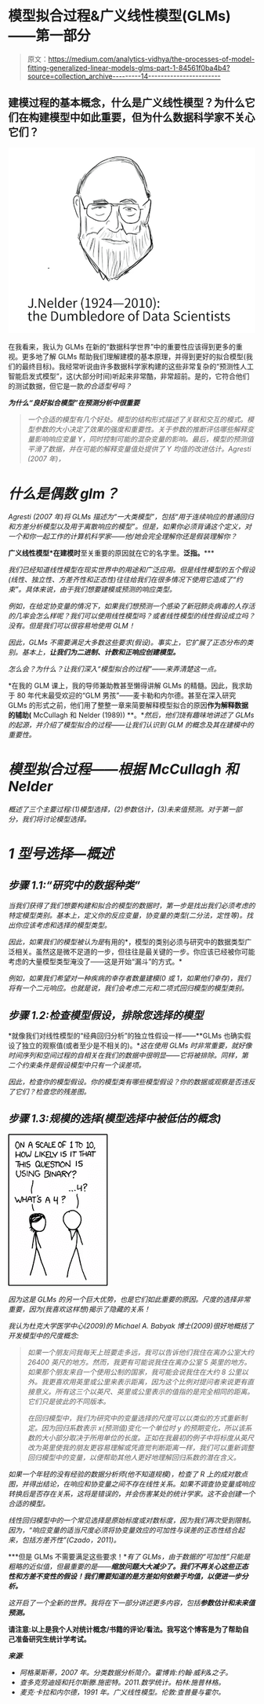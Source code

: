 # 模型拟合过程&广义线性模型(GLMs)——第一部分

> 原文：<https://medium.com/analytics-vidhya/the-processes-of-model-fitting-generalized-linear-models-glms-part-1-84561f0ba4b4?source=collection_archive---------14----------------------->

## 建模过程的基本概念，什么是广义线性模型？为什么它们在构建模型中如此重要，但为什么数据科学家不关心它们？

![](img/704d179ec59276fc0b9a9132cbb517b2.png)

在我看来，我认为 GLMs 在新的“数据科学世界”中的重要性应该得到更多的重视。更多地了解 GLMs 帮助我们理解建模的基本原理，并得到更好的拟合模型(我们的最终目标)。我经常听说由许多数据科学家构建的这些非常复杂的“预测性人工智能启发式模型”，这(大部分时间)听起来非常酷，非常超前。是的，它符合他们的测试数据，但它是一款*的合适型号吗？*

***为什么“良好拟合模型”在预测分析中很重要***

> *一个合适的模型有几个好处。模型的结构形式描述了关联和交互的模式。模型参数的大小决定了效果的强度和重要性。关于参数的推断评估哪些解释变量影响响应变量 Y，同时控制可能的混杂变量的影响。最后，模型的预测值平滑了数据，并在可能的解释变量值处提供了 Y 均值的改进估计。Agresti (2007 年)，*

# ***什么是偶数 glm？***

*Agresti (2007 年)将 GLMs 描述为“一大类模型”，包括“用于连续响应的普通回归和方差分析模型以及用于离散响应的模型”。但是，如果你必须背诵这个定义，对一个和你一起工作的计算机科学家——他/她会完全理解你还是假装理解你？*

**广义线性模型*在建模时**至关重要的原因就在它的名字里。**泛指。*****

*我们已经知道线性模型在现实世界中的用途和广泛应用。但是线性模型的五个假设(线性、独立性、方差齐性和正态性)往往给我们在很多情况下使用它造成了“约束”。具体来说，由于我们想要建模或预测的响应类型。*

*例如，在给定协变量的情况下，如果我们想预测一个感染了新冠肺炎病毒的人存活的几率会怎么样呢？我们可以使用线性模型吗？或者线性模型的线性假设成立吗？没有。但是我们可以很容易地使用 GLM！*

*因此，GLMs 不需要满足大多数这些要求(假设)。事实上，它扩展了正态分布的类别。基本上，**让我们为二进制、计数和正响应创建模型。***

*怎么会？为什么？让我们深入“模型拟合的过程”——来弄清楚这一点。*

*在我的 GLM 课上，我的导师兼助教甚至懒得讲解 GLMs 的精髓。因此，我求助于 80 年代末最受欢迎的“GLM 男孩”——麦卡勒和内尔德。甚至在深入研究 GLMs 的形式之前，他们用了整整一章来简要解释模型拟合的原因**作为解释数据的辅助(** McCullagh 和 Nelder (1989)) **。**然后，他们饶有趣味地讲述了 GLMs 的起源，并介绍了模型拟合的过程——让我们认识到 GLM 的概念及其在建模中的重要性。*

# ***模型拟合过程——根据 McCullagh 和 Nelder***

*概述了三个主要过程:(1)模型选择，(2)参数估计，(3)未来值预测。对于第一部分，我们将讨论模型选择。*

# ***1 型号选择—概述***

## ***步骤 1.1:“研究中的数据种类”***

*当我们获得了我们想要构建和拟合的模型的数据时，第一步是找出我们必须考虑的特定模型类别。基本上，定义你的反应变量，协变量的类型(二分法，定性等)。找出你应该考虑和选择的模型类型。*

*因此，如果我们的模型被认为是*有用的*，模型的类别必须与研究中的数据类型广泛相关。虽然这是微不足道的一步，但往往是最关键的一步。你应该已经被你可能考虑的大量模型类型淹没了——这是开始“漏斗”的方式。*

*例如，如果我们希望对一种疾病的幸存者数量建模(0 或 1，如果他们幸存)，我们将有一个二元响应。也就是说，我们会考虑二元和二项式回归模型的模型类别。*

## ***步骤 1.2:检查模型假设，排除您选择的模型***

*就像我们对线性模型的“经典回归分析”的独立性假设一样——**GLMs 也确实假设了独立的观察值(或者至少是不相关的)。**这在使用 GLMs 时非常重要，就好像时间序列和空间过程的自相关在我们的数据中很明显——它将被排除。同样，第二个约束条件是假设模型中只有一个误差项。*

*因此，检查你的模型假设。你的模型类有哪些模型假设？你的数据或观察是否违反了它们？检查您的残差图。*

## ***步骤 1.3:规模的选择(模型选择中被低估的概念)***

*![](img/098b80ab33231a8912284370d4d2f91c.png)*

*因为这是 GLMs 的另一个巨大优势，也是它们如此重要的原因。尺度的选择非常重要，因为(我喜欢这样想)揭示了隐藏的关系！*

*我认为杜克大学医学中心(2009)的 Michael A. Babyak 博士(2009)很好地概括了开发模型中的尺度概念:*

> *如果一个朋友问我每天上班要走多远，我可以告诉他们我住在离办公室大约 26400 英尺的地方。然而，我更有可能说我住在离办公室 5 英里的地方。如果那个朋友来自一个使用公制的国家，我可能会说我住在大约 8 公里以外。我更喜欢用英里或公里来表示距离，因为这个比例对提问者来说更有直接意义。所有这三个以英尺、英里或公里表示的值指的是完全相同的距离。它们只是彼此的不同版本。*
> 
> *在回归模型中，我们为研究中的变量选择的尺度可以以类似的方式重新制定。因为回归系数表示 x(预测值)变化一个单位时 y 的预期变化，所以该系数的大小部分取决于所用单位的长度。正如在我最初的例子中将标度从英尺改为英里使我的朋友更容易理解或凭直觉判断距离一样，我们可以重新调整回归模型中的变量，以便帮助其他人更好地理解回归系数的潜在含义。*

*如果一个年轻的没有经验的数据分析师(他不知道规模)，检查了 R 上的成对散点图，并得出结论，在响应和协变量之间不存在线性关系。如果不调查协变量或响应转换后是否存在关系，这将是错误的，并会伤害某处的统计学家。这不会创建一个合适的模型。*

*线性回归模型中的一个常见选择是原始标度或对数标度，因为我们再次受到限制。因为，“响应变量的适当尺度必须将协变量效应的可加性与误差的正态性结合起来，包括方差齐性”(Czado，2011)。*

***但是 GLMs 不需要满足这些要求！**有了 GLMs，由于数据的“可加性”只能是粗略的近似值，但最重要的是——**缩放问题大大减少了。我们不再关心这些正态性和方差不变性的假设！我们需要知道的是方差如何依赖于均值，以便进一步分析。***

*这开启了一个全新的世界。我将在下一部分讲述更多内容，包括**参数估计和未来值预测。***

**请注意:以上是我个人对统计概念/书籍的评论/看法。我写这个博客是为了帮助自己准备研究生统计学考试。**

***来源**:*

*   *阿格莱斯蒂，2007 年。*分类数据分析简介*。霍博肯:约翰·威利&之子。*
*   *查多克劳迪娅和托尔斯滕.施密特。2011.*数学统计*。柏林:施普林格。*
*   *麦克·卡拉和内尔德，1991 年。*广义线性模型*。伦敦:查普曼与霍尔。*